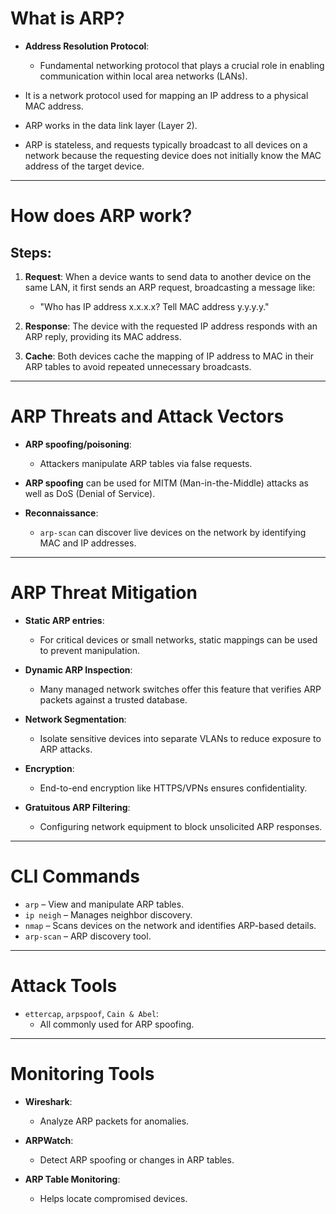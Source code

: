 # What is ARP?

- **Address Resolution Protocol**:
  - Fundamental networking protocol that plays a crucial role in enabling communication within local area networks (LANs).
  
- It is a network protocol used for mapping an IP address to a physical MAC address.

- ARP works in the data link layer (Layer 2).

- ARP is stateless, and requests typically broadcast to all devices on a network because the requesting device does not initially know the MAC address of the target device.

---

# How does ARP work?

## Steps:
1. **Request**: When a device wants to send data to another device on the same LAN, it first sends an ARP request, broadcasting a message like:
   - "Who has IP address x.x.x.x? Tell MAC address y.y.y.y."

2. **Response**: The device with the requested IP address responds with an ARP reply, providing its MAC address.

3. **Cache**: Both devices cache the mapping of IP address to MAC in their ARP tables to avoid repeated unnecessary broadcasts.

---

# ARP Threats and Attack Vectors

- **ARP spoofing/poisoning**:
  - Attackers manipulate ARP tables via false requests.
- **ARP spoofing** can be used for MITM (Man-in-the-Middle) attacks as well as DoS (Denial of Service).

- **Reconnaissance**:
  - `arp-scan` can discover live devices on the network by identifying MAC and IP addresses.

---

# ARP Threat Mitigation

- **Static ARP entries**:
  - For critical devices or small networks, static mappings can be used to prevent manipulation.

- **Dynamic ARP Inspection**:
  - Many managed network switches offer this feature that verifies ARP packets against a trusted database.

- **Network Segmentation**:
  - Isolate sensitive devices into separate VLANs to reduce exposure to ARP attacks.

- **Encryption**:
  - End-to-end encryption like HTTPS/VPNs ensures confidentiality.

- **Gratuitous ARP Filtering**:
  - Configuring network equipment to block unsolicited ARP responses.

---

# CLI Commands

- `arp` – View and manipulate ARP tables.
- `ip neigh` – Manages neighbor discovery.
- `nmap` – Scans devices on the network and identifies ARP-based details.
- `arp-scan` – ARP discovery tool.

---

# Attack Tools

- `ettercap`, `arpspoof`, `Cain & Abel`:
  - All commonly used for ARP spoofing.

---

# Monitoring Tools

- **Wireshark**:
  - Analyze ARP packets for anomalies.

- **ARPWatch**:
  - Detect ARP spoofing or changes in ARP tables.

- **ARP Table Monitoring**:
  - Helps locate compromised devices.

